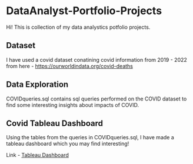 # DataAnalyst-Portfolio-Projects

Hi! This is collection of my data analystics potfolio projects.

## Dataset 

I have used a covid dataset conatining covid information from 2019 - 2022 from here - https://ourworldindata.org/covid-deaths

## Data Exploration 

COVIDqueries.sql contains sql queries performed on the COVID dataset to find some interesting insights about impacts of COVID.

## Covid Tableau Dashboard

Using the tables from the queries in COVIDqueries.sql, I have made a tableau dashboard which you may find interesting!

Link - [Tableau Dashboard](https://public.tableau.com/views/CovidDashboard_16628032527520/Dashboard1?:language=en-US&:display_count=n&:origin=viz_share_link)
